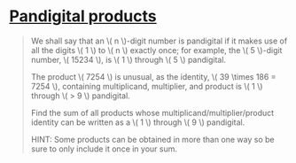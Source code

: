 # [Pandigital products](https://projecteuler.net/problem=32)

> We shall say that an \\( n \\)-digit number is pandigital if it makes use of
> all the digits \\( 1 \\) to \\( n \\) exactly once; for example, the 
> \\( 5 \\)-digit number, \\( 15234 \\), is \\( 1 \\) through \\( 5 \\) 
> pandigital.
>
> The product \\( 7254 \\) is unusual, as the identity, \\( 39 \times 186 = 
> 7254 \\), containing multiplicand, multiplier, and product is \\( 1 \\) 
> through \\( > 9 \\) pandigital.
>
> Find the sum of all products whose multiplicand/multiplier/product
> identity can be written as a \\( 1 \\) through \\( 9 \\) pandigital.
>
> HINT: Some products can be obtained in more than one way so be sure to
> only include it once in your sum.
